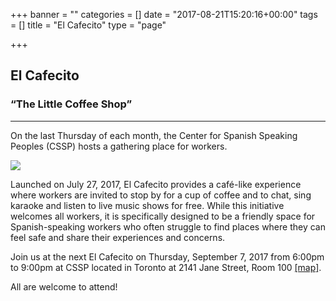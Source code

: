 +++
banner = ""
categories = []
date = "2017-08-21T15:20:16+00:00"
tags = []
title = "El Cafecito"
type = "page"

+++


## El Cafecito

### “The Little Coffee Shop”

<hr>

On the last Thursday of each month, the Center for Spanish Speaking Peoples (CSSP) hosts a gathering place for workers.

![](img/banners/Cafecito-web.jpg)

Launched on July 27, 2017, El Cafecito provides a café-like experience where workers are invited to stop by for a cup of coffee and to chat, sing karaoke and listen to live music shows for free. While this initiative welcomes all workers, it is specifically designed to be a friendly space for Spanish-speaking workers who often struggle to find places where they can feel safe and share their experiences and concerns.

Join us at the next El Cafecito on Thursday, September 7, 2017 from 6:00pm to 9:00pm at  CSSP located in Toronto at 2141 Jane Street, Room 100 [[map]](https://www.google.ca/maps/place/2141+Jane+St+%23100,+North+York,+ON+M3M+1A2/@43.7203147,-79.5103707,17z/data=!4m13!1m7!3m6!1s0x882b3104f35472ed:0xe119211bc2cab608!2s2141+Jane+St+%23100,+North+York,+ON+M3M+1A2!3b1!8m2!3d43.7203147!4d-79.508182!3m4!1s0x882b3104f35472ed:0xe119211bc2cab608!8m2!3d43.7203147!4d-79.508182).

All are welcome to attend!